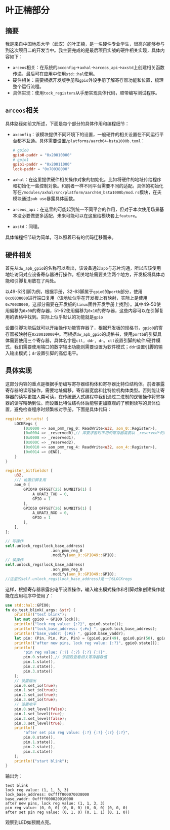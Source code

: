 # 叶正楠部分

## 摘要

我是来自中国地质大学（武汉）的叶正楠，是一名硬件专业学生，很高兴能够参与到这次项目二的开发当中。我主要完成的是最后项目实战的硬件相关实现，具体内容如下：

* `arceos`相关：在系统的`axconfig`->`axhal`->`arceos_api`->`axstd`上创建相关函数传递，最后可在应用中使用`std::hal`使用。
* 硬件相关：需要根据开发版手册和`gpio`外设手册了解寄存器功能和位置，梳理整个运行流程。
* 具体实现：使用`tock_registers`从手册实现具体代码，顺带编写测试程序。

## `arceos`相关

具体路径如前文所述，下面是每个部分的具体作用和编程细节：

* `axconfig`：该模块提供不同环境下的设置，一般硬件的相关设置在不同运行平台都不互通。具体需要设置`/platforms/aarch64-bsta1000b.toml`：

  ```toml
  # gpio0
  gpio0-paddr = "0x20010000"
  # gpio1
  gpio1-paddr = "0x20011000"
  lock-paddr = "0x70038000"
  ```

* `axhal`：在这里提供硬件相关操作对象的初始化。比如将硬件的地址传给程序和初始化一些控制对象。和前者一样不同平台需要不同的适配。具体的初始化写在`/modules/axhal/src/platform/aarch64_bsta1000b/mod.rs`模块，在夫模块通过`pub use`暴露具体函数。
* `arceos_api`：在这里的可能起到统一不同平台的作用，但对于本次使用场景基本没必要做更多适配，未来可能可以在这里给模块套上`feature`。
* `axstd`：同理。

具体编程细节较为简单，可以照着已有的代码迁移而来。

## 硬件相关

首先从`dw_apb_gpio`的名称可以看出，该设备通过`apb`与芯片沟通，所以应该使用地址访问对应设备寄存器进行操作。相关地址需要关注两个地方，开发板将具体功能和引脚复用放在了两处。

以49-52引脚为例，根据手册，32-63脚属于`gpio0`的`portb`部分，使用`0xc0038000`进行端口复用（该地址似乎在开发板上有映射，实际上是使用`0x70038000`，这部分需要在开发板的`linux`固件开发手册上找到）。其中49-50使用偏移为`0x00`的寄存器，51-52使用偏移为`0x10`的寄存器，这些内容可以在引脚复用的表格中找到。实际上似乎默认的功能就是`gpio`

设置引脚功能后就可以开始操作功能寄存器了，根据开发板的规格书，`gpio0`的寄存器被映射在`0x20010000`中。而根据`dw_apb_gpio`的规格书，使用`portb`的引脚具体需要使用三个寄存器，具体名字是`ctl, ddr, dr`。`ctl`设置引脚的软件/硬件模式，我们需要使用端口的数字输出功能则需要设置为软件模式；`ddr`设置引脚的输入输出模式；`dr`设置引脚的高低电平。

## 具体实现

这部分内容的重点是根据手册编写寄存器结构体和寄存器比特位结构体。前者暴露寄存器的读写操作，需要地址偏移，寄存器宽度和比特位机构体类型。否则能让寄存器的读写更加人类可读，在传统嵌入式编程中我们通过二进制的逻辑操作将寄存器的读写精确到位。而设置比特位结构体后能够更加直观的了解到读写的具体位置，避免检查程序时频繁核对手册，下面是具体代码：

```rust
register_structs! {
    LOCKRegs {
        (0x0000 => aon_pmm_reg_0: ReadWrite<u32, aon_0::Register>),
        (0x0004 => _reserved0),// 库要求暂时不用的寄存器需要以 _reserved*的形式填充
        (0x0008 => _reserved1),
        (0x000C => _reserved2),
        (0x0010 => aon_pmm_reg_4: ReadWrite<u32, aon_4::Register>),
        (0x0014 => @END),
    }
}
```

```rust
register_bitfields! [
    u32,
    /// 设置引脚复用
    aon_0 [
        GPIO49 OFFSET(25) NUMBITS(1) [
            A_URAT3_TXD = 0,
            GPIO = 1
        ],
        GPIO50 OFFSET(26) NUMBITS(1) [
            A_URAT3_RXD = 0,
            GPIO = 1
        ],
    ],
];
```

```rust
// 写操作
self.unlock_regs(lock_base_address)
                    .aon_pmm_reg_0
                    .modify(aon_0::GPIO49::GPIO);
// 读操作
self.unlock_regs(lock_base_address)
                    .aon_pmm_reg_0
                    .modify(aon_0::GPIO49::GPIO);
//这里的self.unlock_regs(lock_base_address)是一个&LOCKregs
```

这样，根据寄存器暴露出电平设置操作，输入输出模式操作和引脚对象创建操作就能在应用程序中使用了：

```rust
use std::hal::GPIO0;
fn do_test_blink(_args: &str) {
    println!("test blink");
    let mut gpio0 = GPIO0.lock();
    println!("lock reg value: {:?}", gpio0.state());
    println!("lock_base_address: {:#x} ", gpio0.lock_base_address);
    println!("base_vaddr: {:#x} ", gpio0.base_vaddr);
    let pin: (Pin, Pin, Pin, Pin) = (gpio0.pin(49), gpio0.pin(50), gpio0.pin(51), gpio0.pin(52));
    println!("after new pins, lock reg value: {:?}", gpio0.state());
    println!(
        "pin reg value: {:?} {:?} {:?} {:?}",
        pin.0.state(),// 该函数查看相关寄存器数值
        pin.1.state(),
        pin.2.state(),
        pin.3.state()
    );
    // 设置输出
    pin.0.set_io(true);
    pin.1.set_io(true);
    pin.2.set_io(true);
    pin.3.set_io(true);
    // 设置电平
    pin.0.set_level(false);
    pin.1.set_level(true);
    pin.2.set_level(false);
    pin.3.set_level(true);
    println!(
        "after set pin reg value: {:?} {:?} {:?} {:?}",
        pin.0.state(),
        pin.1.state(),
        pin.2.state(),
        pin.3.state()
    );
    println!("start blink");
}
```

输出为：

```shell
test blink
lock reg value: (1, 1, 3, 3)
lock_base_address: 0xffff000070038000
base_vaddr: 0xffff000020010000
after new pins, lock reg value: (1, 1, 3, 3)
pin reg value: (0, 0, 0) (0, 0, 0) (0, 0, 0) (0, 0, 0)
after set pin reg value: (0, 1, 0) (0, 1, 1) (0, 1, 0))
```

观察到LED如预期点亮。
